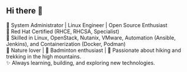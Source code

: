 ## Hi there 👋

🚀 System Administrator | Linux Engineer | Open Source Enthusiast  
📍 Red Hat Certified (RHCE, RHCSA, Specialist)  
🔧 Skilled in Linux, OpenStack, Nutanix, VMware, Automation (Ansible, Jenkins), and Containerization (Docker, Podman)  
🌲 Nature lover | 🏸 Badminton enthusiast | 🥾 Passionate about hiking and trekking in the high mountains.  
✨ Always learning, building, and exploring new technologies.


